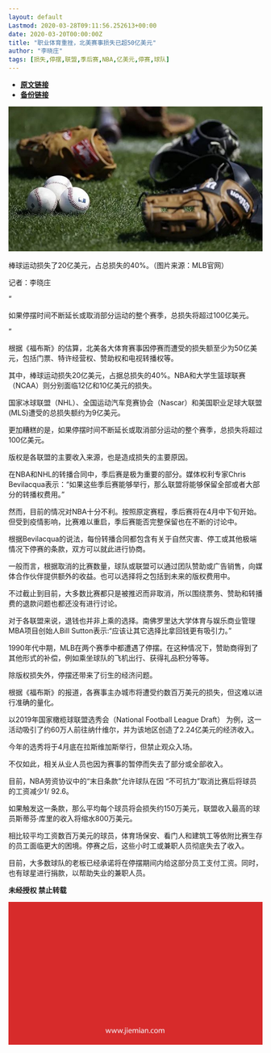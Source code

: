 ```yaml
---
layout: default
Lastmod: 2020-03-28T09:11:56.252613+00:00
date: 2020-03-20T00:00:00Z
title: "职业体育重挫，北美赛事损失已超50亿美元"
author: "李晓庄"
tags: [损失,停摆,联盟,季后赛,NBA,亿美元,停赛,球队]
---
```


* [**原文链接**](https://mp.weixin.qq.com/s/sun2JHAzVLk-0EqdNhGSxA)
* [**备份链接**](http://archive.today/PJfKt)


![](/images/post/fef136c42c244c88f0bdb8cd015feaef.jpg)  

棒球运动损失了20亿美元，占总损失的40%。（图片来源：MLB官网）

记者：李晓庄

“

  

如果停摆时间不断延长或取消部分运动的整个赛季，总损失将超过100亿美元。

  

”

根据《福布斯》的估算，北美各大体育赛事因停赛而遭受的损失额至少为50亿美元，包括门票、特许经营权、赞助权和电视转播权等。   

其中，棒球运动损失20亿美元，占据总损失的40%。NBA和大学生篮球联赛（NCAA）则分别面临12亿和10亿美元的损失。

国家冰球联盟（NHL）、全国运动汽车竞赛协会（Nascar）和美国职业足球大联盟(MLS)遭受的总损失额约为9亿美元。

更加糟糕的是，如果停摆时间不断延长或取消部分运动的整个赛季，总损失将超过100亿美元。

版权是各联盟的主要收入来源，也是造成损失的主要原因。

在NBA和NHL的转播合同中，季后赛是极为重要的部分。媒体权利专家Chris Bevilacqua表示：“如果这些季后赛能够举行，那么联盟将能够保留全部或者大部分的转播权费用。”

然而，目前的情况对NBA十分不利。按照原定赛程，季后赛将在4月中下旬开始。但受到疫情影响，比赛难以重启，季后赛能否完整保留也在不断的讨论中。

根据Bevilacqua的说法，每份转播合同都包含有关于自然灾害、停工或其他极端情况下停赛的条款，双方可以就此进行协商。

一般而言，根据取消的比赛数量，球队或联盟可以通过团队赞助或广告销售，向媒体合作伙伴提供额外的收益。也可以选择将之包括到未来的版权费用中。

不过截止到目前，大多数比赛都只是被推迟而非取消，所以围绕票务、赞助和转播费的退款问题也都还没有进行讨论。

对于各联盟来说，退钱也并非上乘的选择。南佛罗里达大学体育与娱乐商业管理MBA项目创始人Bill Sutton表示:“应该让其它选择比拿回钱更有吸引力。”

1990年代中期，MLB在两个赛季中都遭遇了停摆。在这种情况下，赞助商得到了其他形式的补偿，例如乘坐球队的飞机出行、获得礼品积分等等。

除版权损失外，停摆还带来了衍生的经济问题。

根据《福布斯》的报道，各赛事主办城市将遭受约数百万美元的损失，但这难以进行准确的量化。

以2019年国家橄榄球联盟选秀会（National Football League Draft） 为例，这一活动吸引了约60万人前往纳什维尔，并为该地区创造了2.24亿美元的经济收入。

今年的选秀将于4月底在拉斯维加斯举行，但禁止观众入场。

不仅如此，相关从业人员也因为赛事的暂停而失去了部分或全部收入。

目前，NBA劳资协议中的“末日条款”允许球队在因 “不可抗力”取消比赛后将球员的工资减少1/ 92.6。

如果触发这一条款，那么平均每个球员将会损失约150万美元，联盟收入最高的球员斯蒂芬·库里的收入将缩水800万美元。

相比较平均工资数百万美元的球员，体育场保安、看门人和建筑工等依附比赛生存的员工面临更大的困境。停赛之后，这些小时工或兼职人员彻底失去了收入。

目前，大多数球队的老板已经承诺将在停摆期间内给这部分员工支付工资。同时，也有球星进行捐款，以帮助失业的兼职人员。

  

**未经授权 禁止转载**

  

  

![](/images/post/3ef9527fd7edfb43b0c70486c7a956af.jpg)


